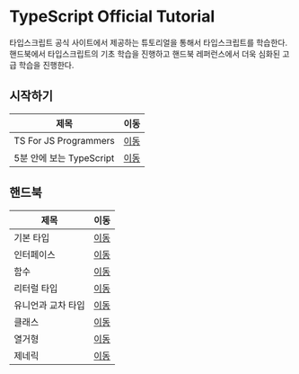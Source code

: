 # TypeScript Official Tutorial
타입스크립트 공식 사이트에서 제공하는 튜토리얼을 통해서 타입스크립트를 학습한다. 핸드북에서 타입스크립트의 기초 학습을 진행하고 핸드북 레퍼런스에서 더욱 심화된 고급 학습을 진행한다.   

## 시작하기
|제목|이동|
|---|:---:|
|TS For JS Programmers|[이동](https://github.com/Hschan2/LearnJavascript/blob/main/TypeScript/TypeScript-Tutorial/Start/TS%20For%20JS%20Programmers.ts)|
|5분 안에 보는 TypeScript|[이동](https://github.com/Hschan2/LearnJavascript/blob/main/TypeScript/TypeScript-Tutorial/Start/5minutes%20TypeScript.ts)|

## 핸드북
|제목|이동|
|---|:---:|
|기본 타입|[이동](https://github.com/Hschan2/LearnJavascript/blob/main/TypeScript/TypeScript-Tutorial/Handbook/Basic%20Type.ts)|
|인터페이스|[이동](https://github.com/Hschan2/LearnJavascript/blob/main/TypeScript/TypeScript-Tutorial/Handbook/Interface.ts)|
|함수|[이동](https://github.com/Hschan2/LearnJavascript/blob/main/TypeScript/TypeScript-Tutorial/Handbook/Function.ts)|
|리터럴 타입|[이동](https://github.com/Hschan2/LearnJavascript/blob/main/TypeScript/TypeScript-Tutorial/Handbook/Literal%20Type.ts)|
|유니언과 교차 타입|[이동](https://github.com/Hschan2/LearnJavascript/blob/main/TypeScript/TypeScript-Tutorial/Handbook/Union%26Intersection%20Type.ts)|
|클래스|[이동](https://github.com/Hschan2/LearnJavascript/blob/main/TypeScript/TypeScript-Tutorial/Handbook/Class.ts)|
|열거형|[이동](https://github.com/Hschan2/LearnJavascript/blob/main/TypeScript/TypeScript-Tutorial/Handbook/Enums.ts)|
|제네릭|[이동](https://github.com/Hschan2/LearnJavascript/blob/main/TypeScript/TypeScript-Tutorial/Handbook/Generics.ts)|